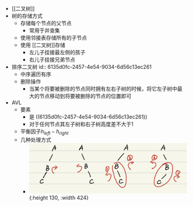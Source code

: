 - [[二叉树]]
- 树的存储方式
	- 存储每个节点的父节点
		- 常用于并查集
	- 使用邻接表存储所有的子节点
	- 使用 [[二叉树]]存储
		- 左儿子挂接最左侧的孩子
		- 右儿子挂接兄弟节点
- 排序二叉树
  id:: 6135d0fc-2457-4e54-9034-6d56c13ec261
	- 中序遍历有序
	- 删除操作
		- 当某个将要被删除的节点同时拥有左右子树的时候，将它左子树中最大的节点移动到将要被删除的节点的位置即可
- AVL
	- 要素
		- 是 ((6135d0fc-2457-4e54-9034-6d56c13ec261))
		- 对于任何节点其左子树和右子树高度差不大于1
	- 平衡因子$h_{left} - h_{right}$
	- 几种处理方式
		- ![IMG_6331D0BFDF1B-1.jpeg](../assets/IMG_6331D0BFDF1B-1_1630917066237_0.jpeg){:height 130, :width 424}